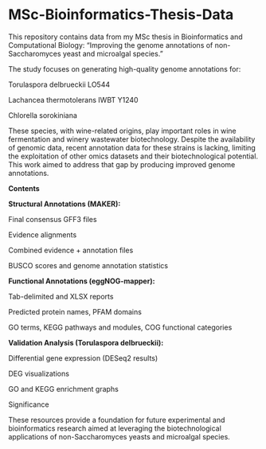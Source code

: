 # MSc-Bioinformatics-Thesis-Data
This repository contains data from my MSc thesis in Bioinformatics and Computational Biology:
“Improving the genome annotations of non-Saccharomyces yeast and microalgal species.”

The study focuses on generating high-quality genome annotations for:

Torulaspora delbrueckii LO544

Lachancea thermotolerans IWBT Y1240

Chlorella sorokiniana

These species, with wine-related origins, play important roles in wine fermentation and winery wastewater biotechnology. Despite the availability of genomic data, recent annotation data for these strains is lacking, limiting the exploitation of other omics datasets and their biotechnological potential. This work aimed to address that gap by producing improved genome annotations.

**Contents**

**Structural Annotations (MAKER):**

Final consensus GFF3 files

Evidence alignments

Combined evidence + annotation files

BUSCO scores and genome annotation statistics

**Functional Annotations (eggNOG-mapper):**

Tab-delimited and XLSX reports

Predicted protein names, PFAM domains

GO terms, KEGG pathways and modules, COG functional categories

**Validation Analysis (Torulaspora delbrueckii):**

Differential gene expression (DESeq2 results)

DEG visualizations

GO and KEGG enrichment graphs

Significance

These resources provide a foundation for future experimental and bioinformatics research aimed at leveraging the biotechnological applications of non-Saccharomyces yeasts and microalgal species.
